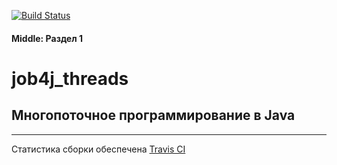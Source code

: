 [![Build Status](https://travis-ci.com/velesov7493/job4j_threads.svg?branch=master)](https://travis-ci.com/velesov7493/job4j_threads)
#### Middle: Раздел 1 ####
# job4j_threads #
## Многопоточное программирование в Java ##

----
Статистика сборки обеспечена [Travis CI][1]

[1]: https://travis-ci.com